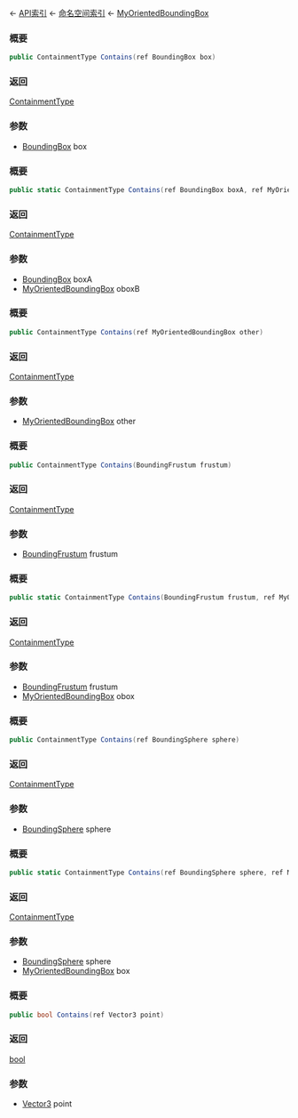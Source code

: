 ← [API索引](Api-Index) ← [命名空间索引](Namespace-Index) ← [MyOrientedBoundingBox](VRageMath.MyOrientedBoundingBox)

### 概要

```csharp
public ContainmentType Contains(ref BoundingBox box)
```

### 返回

[ContainmentType](VRageMath.ContainmentType)

### 参数

* [BoundingBox](VRageMath.BoundingBox) box
### 概要

```csharp
public static ContainmentType Contains(ref BoundingBox boxA, ref MyOrientedBoundingBox oboxB)
```

### 返回

[ContainmentType](VRageMath.ContainmentType)

### 参数

* [BoundingBox](VRageMath.BoundingBox) boxA
* [MyOrientedBoundingBox](VRageMath.MyOrientedBoundingBox) oboxB
### 概要

```csharp
public ContainmentType Contains(ref MyOrientedBoundingBox other)
```

### 返回

[ContainmentType](VRageMath.ContainmentType)

### 参数

* [MyOrientedBoundingBox](VRageMath.MyOrientedBoundingBox) other
### 概要

```csharp
public ContainmentType Contains(BoundingFrustum frustum)
```

### 返回

[ContainmentType](VRageMath.ContainmentType)

### 参数

* [BoundingFrustum](VRageMath.BoundingFrustum) frustum
### 概要

```csharp
public static ContainmentType Contains(BoundingFrustum frustum, ref MyOrientedBoundingBox obox)
```

### 返回

[ContainmentType](VRageMath.ContainmentType)

### 参数

* [BoundingFrustum](VRageMath.BoundingFrustum) frustum
* [MyOrientedBoundingBox](VRageMath.MyOrientedBoundingBox) obox
### 概要

```csharp
public ContainmentType Contains(ref BoundingSphere sphere)
```

### 返回

[ContainmentType](VRageMath.ContainmentType)

### 参数

* [BoundingSphere](VRageMath.BoundingSphere) sphere
### 概要

```csharp
public static ContainmentType Contains(ref BoundingSphere sphere, ref MyOrientedBoundingBox box)
```

### 返回

[ContainmentType](VRageMath.ContainmentType)

### 参数

* [BoundingSphere](VRageMath.BoundingSphere) sphere
* [MyOrientedBoundingBox](VRageMath.MyOrientedBoundingBox) box
### 概要

```csharp
public bool Contains(ref Vector3 point)
```

### 返回

[bool](https://docs.microsoft.com/en-us/dotnet/api/System.Boolean?view=netframework-4.6)

### 参数

* [Vector3](VRageMath.Vector3) point

